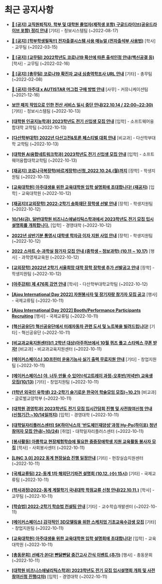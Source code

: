 # 최근 공지사항

* **[📌 [공지] 교직원퇴직자, 학부 및 대학원 졸업자(제적생 포함) 구글드라이브(공유드라이브 포함) 정리 안내](http://ajou.ac.kr/kr/ajou/notice.do?mode=view&amp;articleNo=202858&amp;article.offset=0&amp;articleLimit=30)**
 [기타] - 정보시스템팀 (~2022-08-17)

* **[📌 [공지] [학부학생필독!!] 전자출결시스템 사용 매뉴얼 (전자출석부 사용법)](http://ajou.ac.kr/kr/ajou/notice.do?mode=view&amp;articleNo=192571&amp;article.offset=0&amp;articleLimit=30)**
 [학사] - 교무팀 (~2022-03-15)

* **[📌 [공지] [교무팀] 2022학년도 코로나19 확산에 따른 출석인정 안내(백신공결 등)](http://ajou.ac.kr/kr/ajou/notice.do?mode=view&amp;articleNo=180913&amp;article.offset=0&amp;articleLimit=30)**
 [학사] - 교무팀 (~2022-02-16)

* **[📌 [공지] [총무팀] 코로나19 확진자 교내 심층역학조사 URL 안내](http://ajou.ac.kr/kr/ajou/notice.do?mode=view&amp;articleNo=180493&amp;article.offset=0&amp;articleLimit=30)**
 [기타] - 총무팀 (~2022-02-08)

* **[📌 [공지] 아주대 x AUTISTAR 머그컵 구매 방법 안내](http://ajou.ac.kr/kr/ajou/notice.do?mode=view&amp;articleNo=147976&amp;article.offset=0&amp;articleLimit=30)**
 [사무] - 커뮤니케이션팀 (~2021-12-16)

* **[보안 패치 작업으로 인한 전산 서비스 일시 중단 안내(22.10.14 / 22:00~22:30)](http://ajou.ac.kr/kr/ajou/notice.do?mode=view&amp;articleNo=204983&amp;article.offset=0&amp;articleLimit=30)**
 [기타] - 정보시스템팀 (~2022-10-13)

* **[[대학원 인공지능학과] 2023학년도 전기 신입생 모집 안내](http://ajou.ac.kr/kr/ajou/notice.do?mode=view&amp;articleNo=204982&amp;article.offset=0&amp;articleLimit=30)**
 [입학] - 소프트웨어융합대학 교학팀 (~2022-10-13)

* **[[다산학부대학] 2022년 다산고전&amp;토론 페스티벌 대회 안내](http://ajou.ac.kr/kr/ajou/notice.do?mode=view&amp;articleNo=204979&amp;article.offset=0&amp;articleLimit=30)**
 [비교과] - 다산학부대학 교학팀 (~2022-10-13)

* **[[대학원 AI융합네트워크학과] 2023학년도 전기 신입생 모집 안내](http://ajou.ac.kr/kr/ajou/notice.do?mode=view&amp;articleNo=204978&amp;article.offset=0&amp;articleLimit=30)**
 [입학] - 소프트웨어융합대학교학팀 (~2022-10-13)

* **[[재공지] 코로나극복장학(바르게장학)신청_2022.10.24.(월)까지](http://ajou.ac.kr/kr/ajou/notice.do?mode=view&amp;articleNo=204977&amp;article.offset=0&amp;articleLimit=30)**
 [장학] - 학생지원팀 (~2022-10-13)

* **[[교육대학원] 아주대생을 위한 교육대학원 입학 설명회에 초대합니다! (재공지)](http://ajou.ac.kr/kr/ajou/notice.do?mode=view&amp;articleNo=204974&amp;article.offset=0&amp;articleLimit=30)**
 [입학] - 교육대학원 (~2022-10-12)

* **[[재공지][교외장학] 2022-2학기 송화재단 장학생 선발 안내](http://ajou.ac.kr/kr/ajou/notice.do?mode=view&amp;articleNo=204959&amp;article.offset=0&amp;articleLimit=30)**
 [장학] - 학생지원팀 (~2022-10-12)

* **[10/14(금), 일반대학원 비즈니스애널리틱스학과에서 2023학년도 전기 모집 입시설명회를 개최합니다.](http://ajou.ac.kr/kr/ajou/notice.do?mode=view&amp;articleNo=204951&amp;article.offset=0&amp;articleLimit=30)**
 [입학] - 경영대학 (~2022-10-12)

* **[2022년 상반기분 통영시 대학생 학자금 이자 지원 사업 안내](http://ajou.ac.kr/kr/ajou/notice.do?mode=view&amp;articleNo=204946&amp;article.offset=0&amp;articleLimit=30)**
 [장학] - 학생지원팀 (~2022-10-12)

* **[2022 스마트 수·과학실 참가자 모집 안내 (중학생 – 정보과학) (10.11 ~ 10.17)](http://ajou.ac.kr/kr/ajou/notice.do?mode=view&amp;articleNo=204943&amp;article.offset=0&amp;articleLimit=30)**
 [행사] - 과학영재교육원 (~2022-10-12)

* **[[교외장학] 2022년 2학기 서울희망 대학 장학 장학생 추가 선발공고 안내](http://ajou.ac.kr/kr/ajou/notice.do?mode=view&amp;articleNo=204925&amp;article.offset=0&amp;articleLimit=30)**
 [장학] - 학생지원팀 (~2022-10-12)

* **[[아주강좌] 제 476회 강연 안내](http://ajou.ac.kr/kr/ajou/notice.do?mode=view&amp;articleNo=204924&amp;article.offset=0&amp;articleLimit=30)**
 [학사] - 다산학부대학교학팀 (~2022-10-12)

* **[[Ajou International Day 2022] 자원봉사자 및 장기자랑 참가자 모집 공고](http://ajou.ac.kr/kr/ajou/notice.do?mode=view&amp;articleNo=204915&amp;article.offset=0&amp;articleLimit=30)**
 [행사] - 국제교류팀 (~2022-10-11)

* **[[Ajou International Day 2022] Booth/Performance Participants Recruiting](http://ajou.ac.kr/kr/ajou/notice.do?mode=view&amp;articleNo=204914&amp;article.offset=0&amp;articleLimit=30)**
 [행사] - 국제교류팀 (~2022-10-11)

* **[[혁신공유단] 혁신공유단에서 미래자동차 관련 도서 및 노트북을 빌려드립니다!](http://ajou.ac.kr/kr/ajou/notice.do?mode=view&amp;articleNo=204913&amp;article.offset=0&amp;articleLimit=30)**
 [기타] - 혁신공유단 (~2022-10-11)

* **[[비교과교육지원센터](1,2학년 대상)아주허브에서 10월 퀴즈 풀고 스타벅스 쿠폰 받자!](http://ajou.ac.kr/kr/ajou/notice.do?mode=view&amp;articleNo=204912&amp;article.offset=0&amp;articleLimit=30)**
 [비교과] - 비교과교육지원센터 (~2022-10-11)

* **[[메이커스페이스] 3D프린터 운용기능사 실기 출력 무료지원 안내](http://ajou.ac.kr/kr/ajou/notice.do?mode=view&amp;articleNo=204907&amp;article.offset=0&amp;articleLimit=30)**
 [기타] - 창업지원팀 (~2022-10-11)

* **[[메이커스페이스] 야, 너두 만들 수 있어!(석고트레이 과정-오후반/저녁반) 교육생 모집(10/13)](http://ajou.ac.kr/kr/ajou/notice.do?mode=view&amp;articleNo=204906&amp;article.offset=0&amp;articleLimit=30)**
 [기타] - 창업지원팀 (~2022-10-11)

* **[(1학년 외국인 유학생) 22-2학기 슬기로운 한국어 학술모임 모집(~10.21)](http://ajou.ac.kr/kr/ajou/notice.do?mode=view&amp;articleNo=204900&amp;article.offset=0&amp;articleLimit=30)**
 [비교과] - 글로벌교양학부 (~2022-10-11)

* **[[대학원 경영학과] 2023학년도 전기 모집 입시간담회 진행 및 사전참여신청 안내 (신청기간:~10/14일까지)](http://ajou.ac.kr/kr/ajou/notice.do?mode=view&amp;articleNo=204899&amp;article.offset=0&amp;articleLimit=30)**
 [입학] - 경영대학 (~2022-10-11)

* **[[대학일자리플러스센터] SK하이닉스의 &#x27;반도체인재양성&#x27;과정 Hy-Po(하이포) 청년참여자 모집 안내(~10/24)](http://ajou.ac.kr/kr/ajou/notice.do?mode=view&amp;articleNo=204891&amp;article.offset=0&amp;articleLimit=30)**
 [취업] - 대학일자리플러스센터 (~2022-10-11)

* **[[봉사활동] 아름학교 현장체험학습에 필요한 중증장애학생 지원 교육활동 봉사자 모집](http://ajou.ac.kr/kr/ajou/notice.do?mode=view&amp;articleNo=204889&amp;article.offset=0&amp;articleLimit=30)**
 [학사] - 사회봉사센터 (~2022-10-11)

* **[[LINC 3.0] 2022 동계 현장실습 진행 일정안내](http://ajou.ac.kr/kr/ajou/notice.do?mode=view&amp;articleNo=204884&amp;article.offset=0&amp;articleLimit=30)**
 [기타] - 현장실습지원센터 (~2022-10-11)

* **[[국제교류팀] 22-동계 1차 해외단기파견 설명회 (10.12. (수) 15시)](http://ajou.ac.kr/kr/ajou/notice.do?mode=view&amp;articleNo=204871&amp;article.offset=0&amp;articleLimit=30)**
 [기타] - 국제교류팀 (~2022-10-11)

* **[(학사과정)2022-동계 계절학기 국내대학 학점교류 신청 안내(22.10.11.)](http://ajou.ac.kr/kr/ajou/notice.do?mode=view&amp;articleNo=204870&amp;article.offset=0&amp;articleLimit=30)**
 [학사] - 교무팀 (~2022-10-11)

* **[[학습법] 2022-2학기 학습법 컨설팅 안내](http://ajou.ac.kr/kr/ajou/notice.do?mode=view&amp;articleNo=204856&amp;article.offset=0&amp;articleLimit=30)**
 [기타] - 교수학습개발센터 (~2022-10-11)

* **[[메이커스페이스] 감각적인 3D모델링을 위한 스케치업 기초교육수강생 모집](http://ajou.ac.kr/kr/ajou/notice.do?mode=view&amp;articleNo=204852&amp;article.offset=0&amp;articleLimit=30)**
 [기타] - 창업지원팀 (~2022-10-11)

* **[[교육대학원] 아주대생을 위한 교육대학원 입학 설명회에 초대합니다!](http://ajou.ac.kr/kr/ajou/notice.do?mode=view&amp;articleNo=204850&amp;article.offset=0&amp;articleLimit=30)**
 [입학] - 교육대학원 (~2022-10-11)

* **[[총동문회] 선배가 쏜다! 빤닭빤닭 중간고사 간식 이벤트 (추가)](http://ajou.ac.kr/kr/ajou/notice.do?mode=view&amp;articleNo=204848&amp;article.offset=0&amp;articleLimit=30)**
 [행사] - 총동문회 (~2022-10-11)

* **[[대학원 비즈니스애널리틱스학과] 2023학년도 전기 모집 입시설명회 개최 및 사전참여신청 진행(2차)](http://ajou.ac.kr/kr/ajou/notice.do?mode=view&amp;articleNo=204845&amp;article.offset=0&amp;articleLimit=30)**
 [입학] - 경영대학 (~2022-10-11)
